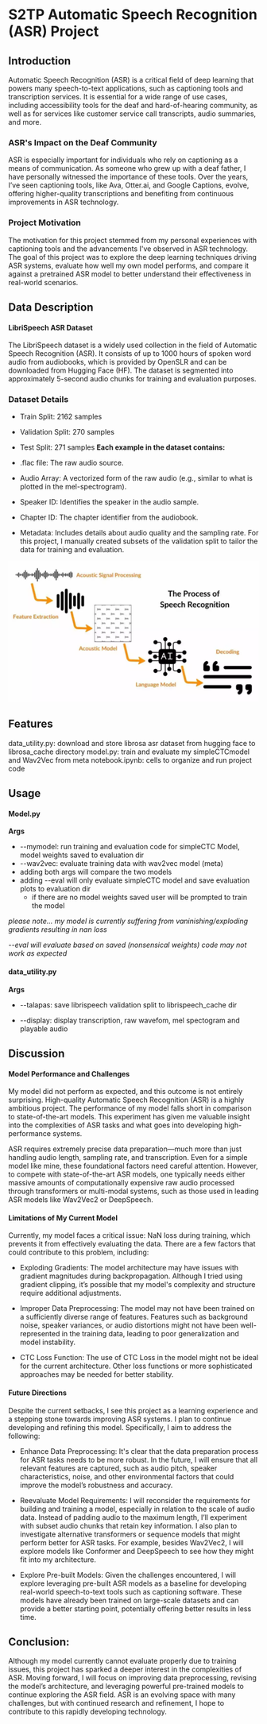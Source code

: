 # S2TP Automatic Speech Recognition (ASR) Project

## Introduction

Automatic Speech Recognition (ASR) is a critical field of deep learning that powers many speech-to-text applications, such as captioning tools and transcription services. It is essential for a wide range of use cases, including accessibility tools for the deaf and hard-of-hearing community, as well as for services like customer service call transcripts, audio summaries, and more.

### ASR's Impact on the Deaf Community
ASR is especially important for individuals who rely on captioning as a means of communication. As someone who grew up with a deaf father, I have personally witnessed the importance of these tools. Over the years, I’ve seen captioning tools, like Ava, Otter.ai, and Google Captions, evolve, offering higher-quality transcriptions and benefiting from continuous improvements in ASR technology.

### Project Motivation
The motivation for this project stemmed from my personal experiences with captioning tools and the advancements I've observed in ASR technology. The goal of this project was to explore the deep learning techniques driving ASR systems, evaluate how well my own model performs, and compare it against a pretrained ASR model to better understand their effectiveness in real-world scenarios.

## Data Description

#### LibriSpeech ASR Dataset
The LibriSpeech dataset is a widely used collection in the field of Automatic Speech Recognition (ASR). It consists of up to 1000 hours of spoken word audio from audiobooks, which is provided by OpenSLR and can be downloaded from Hugging Face (HF). The dataset is segmented into approximately 5-second audio chunks for training and evaluation purposes.

### Dataset Details
* Train Split: 2162 samples
* Validation Split: 270 samples
* Test Split: 271 samples
**Each example in the dataset contains:**

* .flac file: The raw audio source.
* Audio Array: A vectorized form of the raw audio (e.g., similar to what is plotted in the mel-spectrogram).
* Speaker ID: Identifies the speaker in the audio sample.
* Chapter ID: The chapter identifier from the audiobook.
* Metadata: Includes details about audio quality and the sampling rate.
For this project, I manually created subsets of the validation split to tailor the data for training and evaluation.


!["Model Structure"](images/speech-recognition-1024x576.webp)

## Features

data_utility.py: download and store librosa asr dataset from hugging face to librosa_cache directory
model.py: train and evaluate my simpleCTCmodel and Wav2Vec from meta
notebook.ipynb: cells to organize and run project code 


## Usage 

#### Model.py
**Args**
* --mymodel: run training and evaluation code for simpleCTC Model, model weights saved to evaluation dir
* --wav2vec: evaluate training data with wav2vec model (meta)
* adding both args will compare the two models
* adding --eval will only evaluate simpleCTC model and save evaluation plots to evaluation dir
  * if there are no model weights saved user will be prompted to train the model
 
*please note... my model is currently suffering from vaninishing/exploding gradients resulting in nan loss*

*--eval will evaluate based on saved (nonsensical weights) code may not work as expected*

#### data_utility.py
**Args** 

 * --talapas: save librispeech validation split to librispeech_cache dir 
 
 * --display: display transcription, raw wavefom, mel spectogram and playable audio
## Discussion
#### Model Performance and Challenges
My model did not perform as expected, and this outcome is not entirely surprising. High-quality Automatic Speech Recognition (ASR) is a highly ambitious project. The performance of my model falls short in comparison to state-of-the-art models. This experiment has given me valuable insight into the complexities of ASR tasks and what goes into developing high-performance systems.

ASR requires extremely precise data preparation—much more than just handling audio length, sampling rate, and transcription. Even for a simple model like mine, these foundational factors need careful attention. However, to compete with state-of-the-art ASR models, one typically needs either massive amounts of computationally expensive raw audio processed through transformers or multi-modal systems, such as those used in leading ASR models like Wav2Vec2 or DeepSpeech.

#### Limitations of My Current Model
Currently, my model faces a critical issue: NaN loss during training, which prevents it from effectively evaluating the data. There are a few factors that could contribute to this problem, including:

* Exploding Gradients: The model architecture may have issues with gradient magnitudes during backpropagation. Although I tried using gradient clipping, it’s possible that my model's complexity and structure require additional adjustments.

* Improper Data Preprocessing: The model may not have been trained on a sufficiently diverse range of features. Features such as background noise, speaker variances, or audio distortions might not have been well-represented in the training data, leading to poor generalization and model instability.

* CTC Loss Function: The use of CTC Loss in the model might not be ideal for the current architecture. Other loss functions or more sophisticated approaches may be needed for better stability.

#### Future Directions
Despite the current setbacks, I see this project as a learning experience and a stepping stone towards improving ASR systems. I plan to continue developing and refining this model. Specifically, I aim to address the following:

* Enhance Data Preprocessing: It's clear that the data preparation process for ASR tasks needs to be more robust. In the future, I will ensure that all relevant features are captured, such as audio pitch, speaker characteristics, noise, and other environmental factors that could improve the model’s robustness and accuracy.

* Reevaluate Model Requirements: I will reconsider the requirements for building and training a model, especially in relation to the scale of audio data. Instead of padding audio to the maximum length, I’ll experiment with subset audio chunks that retain key information. I also plan to investigate alternative transformers or sequence models that might perform better for ASR tasks. For example, besides Wav2Vec2, I will explore models like Conformer and DeepSpeech to see how they might fit into my architecture.

* Explore Pre-built Models: Given the challenges encountered, I will explore leveraging pre-built ASR models as a baseline for developing real-world speech-to-text tools such as captioning software. These models have already been trained on large-scale datasets and can provide a better starting point, potentially offering better results in less time.

## Conclusion:
Although my model currently cannot evaluate properly due to training issues, this project has sparked a deeper interest in the complexities of ASR. Moving forward, I will focus on improving data preprocessing, revising the model’s architecture, and leveraging powerful pre-trained models to continue exploring the ASR field. ASR is an evolving space with many challenges, but with continued research and refinement, I hope to contribute to this rapidly developing technology.



